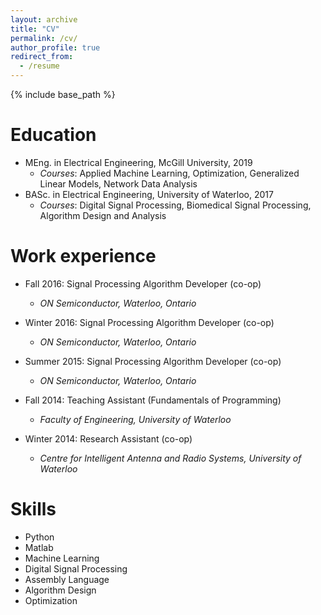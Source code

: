 ```yaml
---
layout: archive
title: "CV"
permalink: /cv/
author_profile: true
redirect_from:
  - /resume
---
```


{% include base_path %}

Education
======
* MEng. in Electrical Engineering, McGill University, 2019
  * *Courses*: Applied Machine Learning, Optimization, Generalized Linear Models, Network Data Analysis
* BASc. in Electrical Engineering, University of Waterloo, 2017
  * *Courses*: Digital Signal Processing, Biomedical Signal Processing, Algorithm Design and Analysis

Work experience
======
* Fall 2016: Signal Processing Algorithm Developer (co-op)
  * *ON Semiconductor, Waterloo, Ontario*

* Winter 2016: Signal Processing Algorithm Developer (co-op)
  * *ON Semiconductor, Waterloo, Ontario*

* Summer 2015: Signal Processing Algorithm Developer (co-op)
  * *ON Semiconductor, Waterloo, Ontario*

* Fall 2014: Teaching Assistant (Fundamentals of Programming)
  * *Faculty of Engineering, University of Waterloo*

* Winter 2014: Research Assistant (co-op)
  * *Centre for Intelligent Antenna and Radio Systems, University of Waterloo*

Skills
======
* Python
* Matlab
* Machine Learning
* Digital Signal Processing
* Assembly Language
* Algorithm Design
* Optimization

<!-- Publications
======
  <ul>{% for post in site.publications %}
    {% include archive-single-cv.html %}
  {% endfor %}</ul> -->
